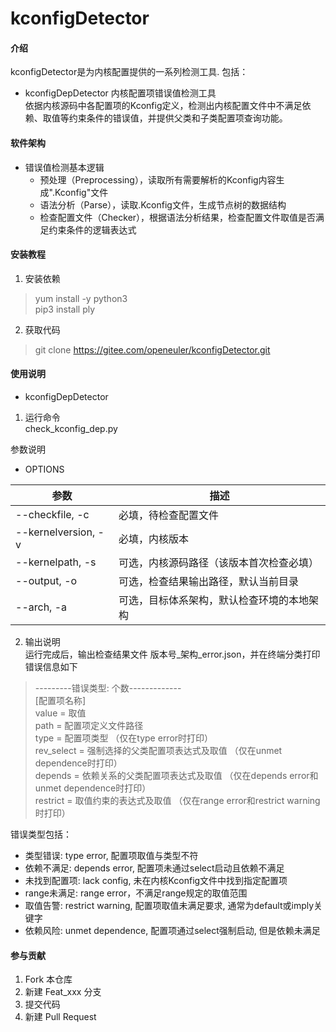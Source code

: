 # kconfigDetector

#### 介绍
kconfigDetector是为内核配置提供的一系列检测工具. 包括：  
* kconfigDepDetector 内核配置项错误值检测工具   
  依据内核源码中各配置项的Kconfig定义，检测出内核配置文件中不满足依赖、取值等约束条件的错误值，并提供父类和子类配置项查询功能。  


#### 软件架构
* 错误值检测基本逻辑  
    + 预处理（Preprocessing），读取所有需要解析的Kconfig内容生成".Kconfig"文件
    + 语法分析（Parse），读取.Kconfig文件，生成节点树的数据结构
    + 检查配置文件（Checker），根据语法分析结果，检查配置文件取值是否满足约束条件的逻辑表达式


#### 安装教程

1.  安装依赖
   > yum install -y python3  
   > pip3 install ply
2.  获取代码
   > git clone https://gitee.com/openeuler/kconfigDetector.git

#### 使用说明
* kconfigDepDetector  
1.  运行命令  
   check_kconfig_dep.py <OPTIONS>  
   
   参数说明
   - OPTIONS

| 参数 | 描述 |
| ---- | ---- |
| --checkfile, -c | 必填，待检查配置文件  |
| --kernelversion, -v  | 必填，内核版本  |
| --kernelpath, -s | 可选，内核源码路径（该版本首次检查必填）|
| --output, -o | 可选，检查结果输出路径，默认当前目录 |
| --arch, -a       | 可选，目标体系架构，默认检查环境的本地架构 |  
  
  
2.  输出说明  
   运行完成后，输出检查结果文件 版本号_架构_error.json，并在终端分类打印错误信息如下  
   > ---------错误类型: 个数-------------  
   > [配置项名称]  
   >    value = 取值  
   >    path = 配置项定义文件路径  
   >    type = 配置项类型   （仅在type error时打印）  
   >    rev_select = 强制选择的父类配置项表达式及取值   （仅在unmet dependence时打印）  
   >    depends =  依赖关系的父类配置项表达式及取值   （仅在depends error和unmet dependence时打印）  
   >    restrict = 取值约束的表达式及取值    （仅在range error和restrict warning时打印）  
   

   错误类型包括：  
   - 类型错误: type error, 配置项取值与类型不符
   - 依赖不满足: depends error, 配置项未通过select启动且依赖不满足
   - 未找到配置项: lack config, 未在内核Kconfig文件中找到指定配置项
   - range未满足: range error，不满足range规定的取值范围
   - 取值告警: restrict warning, 配置项取值未满足要求, 通常为default或imply关键字
   - 依赖风险: unmet dependence, 配置项通过select强制启动, 但是依赖未满足


#### 参与贡献

1.  Fork 本仓库
2.  新建 Feat_xxx 分支
3.  提交代码
4.  新建 Pull Request

